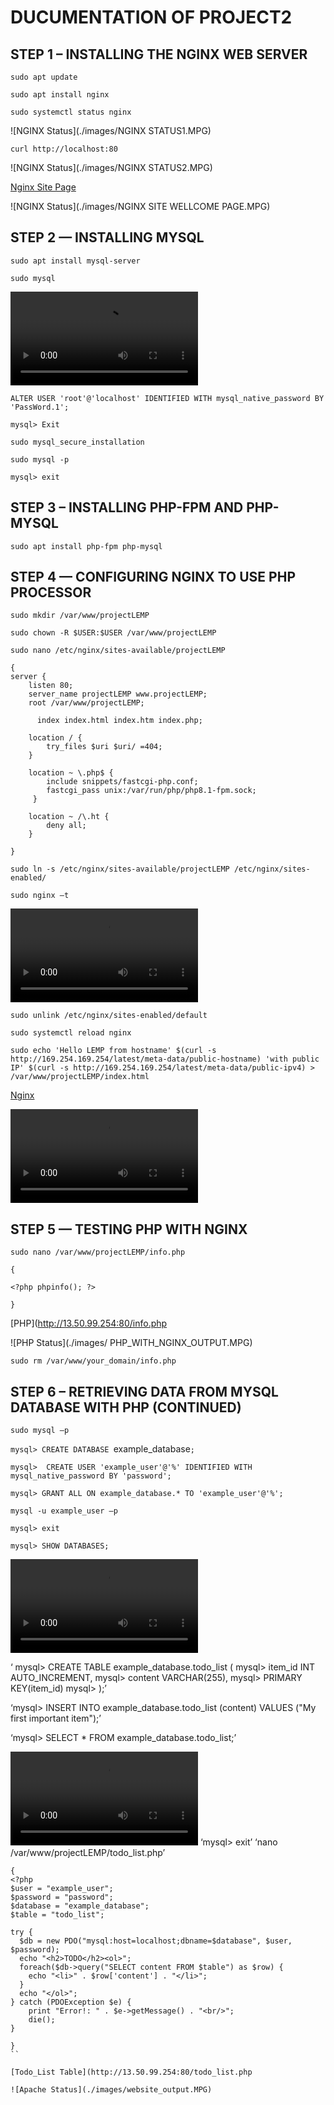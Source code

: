 # DUCUMENTATION OF PROJECT2

## STEP 1 – INSTALLING THE NGINX WEB SERVER
`sudo apt update`

`sudo apt install nginx`

`sudo systemctl status nginx`

![NGINX Status](./images/NGINX STATUS1.MPG)

`curl http://localhost:80`

![NGINX Status](./images/NGINX STATUS2.MPG)

[Nginx Site Page](https://13.50.99.254:80)

![NGINX Status](./images/NGINX SITE WELLCOME PAGE.MPG)


## STEP 2 — INSTALLING MYSQL
`sudo apt install mysql-server`

`sudo mysql`

![MYSQL Status](./images/MYSQL_MONITOR.MPG)

`ALTER USER 'root'@'localhost' IDENTIFIED WITH mysql_native_password BY 'PassWord.1';`

`mysql> Exit`

`sudo mysql_secure_installation`

`sudo mysql -p`

`mysql> exit`

## STEP 3 – INSTALLING PHP-FPM AND PHP-MYSQL
`sudo apt install php-fpm php-mysql`


## STEP 4 — CONFIGURING NGINX TO USE PHP PROCESSOR
`sudo mkdir /var/www/projectLEMP`

`sudo chown -R $USER:$USER /var/www/projectLEMP`

`sudo nano /etc/nginx/sites-available/projectLEMP`

```
{
server {
    listen 80;
    server_name projectLEMP www.projectLEMP;
    root /var/www/projectLEMP;

      index index.html index.htm index.php;

    location / {
        try_files $uri $uri/ =404;
    }

    location ~ \.php$ {
        include snippets/fastcgi-php.conf;
        fastcgi_pass unix:/var/run/php/php8.1-fpm.sock;
     }

    location ~ /\.ht {
        deny all;
    }

}
```

`sudo ln -s /etc/nginx/sites-available/projectLEMP /etc/nginx/sites-enabled/`

`sudo nginx –t`

![NGINX_CONFIG Status](./images/NGINX_CONFIGURATION__TEST.MPG)

`sudo unlink /etc/nginx/sites-enabled/default`

`sudo systemctl reload nginx`

`sudo echo 'Hello LEMP from hostname' $(curl -s http://169.254.169.254/latest/meta-data/public-hostname) 'with public IP' $(curl -s http://169.254.169.254/latest/meta-data/public-ipv4) > /var/www/projectLEMP/index.html`

[Nginx](https://13.50.99.254:80)

![NGINX Status](./images/NGINX_SITE_VIEW.MPG)

## STEP 5 — TESTING PHP WITH NGINX

`sudo nano /var/www/projectLEMP/info.php`


```
{

<?php phpinfo(); ?>

}

```

[PHP](http://13.50.99.254:80/info.php

![PHP Status](./images/ PHP_WITH_NGINX_OUTPUT.MPG)

`sudo rm /var/www/your_domain/info.php`

## STEP 6 – RETRIEVING DATA FROM MYSQL DATABASE WITH PHP (CONTINUED)
`sudo mysql –p`

`mysql> CREATE DATABASE `example_database`;`

`mysql>  CREATE USER 'example_user'@'%' IDENTIFIED WITH mysql_native_password BY 'password';`

`mysql> GRANT ALL ON example_database.* TO 'example_user'@'%';`

`mysql -u example_user –p`

`mysql> exit`

`mysql> SHOW DATABASES;`

![MYSQL](./images/USER_DATABASE_SCREEN.MPG)

‘ mysql> CREATE TABLE example_database.todo_list (
 mysql>     item_id INT AUTO_INCREMENT,
 mysql>     content VARCHAR(255),
 mysql>     PRIMARY KEY(item_id)
 mysql> );’

‘mysql> INSERT INTO example_database.todo_list (content) VALUES ("My first  important item");’

‘mysql>  SELECT * FROM example_database.todo_list;’

![MYSQL](./images/TODO_LIST_TABLE.MPG)
‘mysql> exit’
‘nano /var/www/projectLEMP/todo_list.php’

```
{
<?php
$user = "example_user";
$password = "password";
$database = "example_database";
$table = "todo_list";

try {
  $db = new PDO("mysql:host=localhost;dbname=$database", $user, $password);
  echo "<h2>TODO</h2><ol>";
  foreach($db->query("SELECT content FROM $table") as $row) {
    echo "<li>" . $row['content'] . "</li>";
  }
  echo "</ol>";
} catch (PDOException $e) {
    print "Error!: " . $e->getMessage() . "<br/>";
    die();
}

}
``

[Todo_List Table](http://13.50.99.254:80/todo_list.php

![Apache Status](./images/website_output.MPG)
